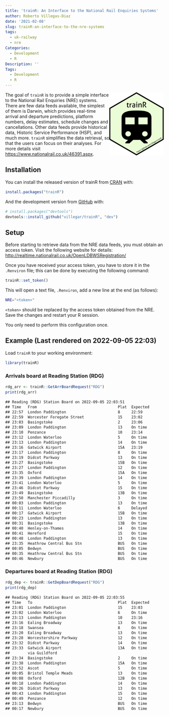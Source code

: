 ```yaml
---
title: 'trainR: An Interface to the National Rail Enquiries Systems'
author: Roberto Villegas-Diaz
date: '2021-02-08'
slug: trainR-an-interface-to-the-nre-systems
tags:
  - uk-railway
  - nre
Categories:
  - Development
  - R
Description: ''
Tags:
  - Development
  - R
---
```


<img src="https://raw.githubusercontent.com/villegar/trainR/main/inst/images/logo.png" alt="logo" align="right" height=200px/>

The goal of `trainR` is to provide a simple interface to the 
National Rail Enquiries (NRE) systems. There are few data feeds 
available, the simplest of them is Darwin, which provides real-time 
arrival and departure predictions, platform numbers, delay estimates, 
schedule changes and cancellations. Other data feeds provide historical 
data, Historic Service Performance (HSP), and much more. `trainR` 
simplifies the data retrieval, so that the users can focus on their 
analyses. For more details visit 
https://www.nationalrail.co.uk/46391.aspx.

## Installation

You can install the released version of trainR from [CRAN](https://CRAN.R-project.org) with:

``` r
install.packages("trainR")
```

And the development version from [GitHub](https://github.com/) with:

``` r
# install.packages("devtools")
devtools::install_github("villegar/trainR", "dev")
```

## Setup
Before starting to retrieve data from the NRE data feeds, you must obtain an access token. 
Visit the following website for details: http://realtime.nationalrail.co.uk/OpenLDBWSRegistration/

Once you have received your access token, you have to store it in the `.Renviron` file; this can be 
done by executing the following command:


```r
trainR::set_token()
```

This will open a text file, `.Renviron`, add a new line at the end (as follows):

```bash
NRE="<token>"
```

`<token>` should be replaced by the access token obtained from the NRE. Save the changes and restart 
your R session.

You only need to perform this configuration once.

## Example (Last rendered on 2022-09-05 22:03)

Load `trainR` to your working environment:

```r
library(trainR)
```

### Arrivals board at Reading Station (RDG)


```r
rdg_arr <- trainR::GetArrBoardRequest("RDG")
print(rdg_arr)
```

```
## Reading (RDG) Station Board on 2022-09-05 22:03:51
## Time   From                                    Plat  Expected
## 22:57  London Paddington                       8     22:59
## 22:59  Worcester Foregate Street               15    23:02
## 23:03  Basingstoke                             2     23:06
## 23:09  London Paddington                       13    On time
## 23:10  Penzance                                10    23:14
## 23:12  London Waterloo                         5     On time
## 23:13  London Paddington                       14    On time
## 23:16  Gatwick Airport                         15A   23:19
## 23:17  London Paddington                       8     On time
## 23:19  Didcot Parkway                          13    On time
## 23:27  Basingstoke                             15B   On time
## 23:27  London Paddington                       12    On time
## 23:35  Oxford                                  15A   On time
## 23:39  London Paddington                       14    On time
## 23:41  London Waterloo                         5     On time
## 23:46  Didcot Parkway                          15    On time
## 23:49  Basingstoke                             13B   On time
## 23:50  Manchester Piccadilly                   3     On time
## 00:03  London Paddington                       13    On time
## 00:11  London Waterloo                         6     Delayed
## 00:17  Gatwick Airport                         15B   On time
## 00:23  London Paddington                       13    On time
## 00:31  Basingstoke                             13B   On time
## 00:40  Henley-on-Thames                        14    On time
## 00:41  Hereford                                15    On time
## 00:48  London Paddington                       13    On time
## 23:35  Heathrow Central Bus Stn                BUS   On time
## 00:05  Bedwyn                                  BUS   On time
## 00:35  Heathrow Central Bus Stn                BUS   On time
## 00:46  Newbury                                 BUS   On time
```

### Departures board at Reading Station (RDG)


```r
rdg_dep <- trainR::GetDepBoardRequest("RDG")
print(rdg_dep)
```

```
## Reading (RDG) Station Board on 2022-09-05 22:03:55
## Time   To                                      Plat  Expected
## 23:01  London Paddington                       15    23:03
## 23:02  London Waterloo                         6     On time
## 23:13  London Paddington                       10    23:16
## 23:16  Ealing Broadway                         13    On time
## 23:18  Swansea                                 8     On time
## 23:20  Ealing Broadway                         13    On time
## 23:28  Worcestershire Parkway                  12    On time
## 23:32  Didcot Parkway                          14    On time
## 23:33  Gatwick Airport                         13A   On time
##        via Guildford                           
## 23:34  Basingstoke                             2     On time
## 23:38  London Paddington                       15A   On time
## 23:52  Ascot                                   5     On time
## 00:05  Bristol Temple Meads                    13    On time
## 00:08  Oxford                                  12B   On time
## 00:18  London Paddington                       14    On time
## 00:26  Didcot Parkway                          13    On time
## 00:43  London Paddington                       15    On time
## 00:49  Penzance                                12    On time
## 23:13  Bedwyn                                  BUS   On time
## 00:17  Newbury                                 BUS   On time
```
